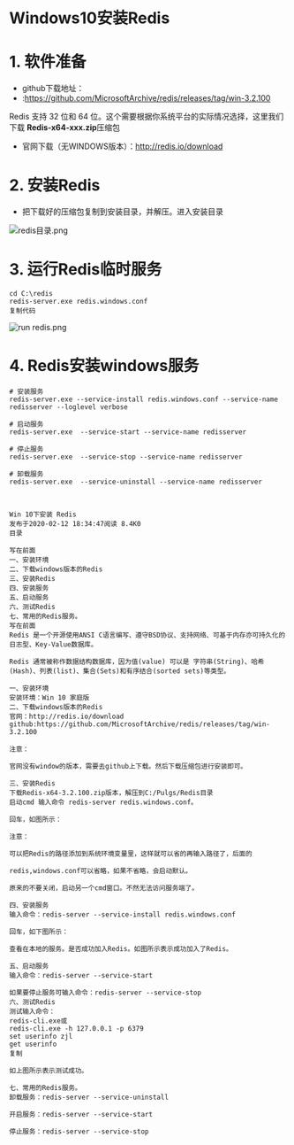 # Windows10安装Redis



# 1. 软件准备

- github下载地址：
- :https://github.com/MicrosoftArchive/redis/releases/tag/win-3.2.100

Redis 支持 32 位和 64 位。这个需要根据你系统平台的实际情况选择，这里我们下载 **Redis-x64-xxx.zip**压缩包

- 官网下载（无WINDOWS版本）：http://redis.io/download



# 2. 安装Redis

- 把下载好的压缩包复制到安装目录，并解压。进入安装目录

![redis目录.png](https://p3-juejin.byteimg.com/tos-cn-i-k3u1fbpfcp/984499e688444b4b91b8374b33b11438~tplv-k3u1fbpfcp-zoom-in-crop-mark:1304:0:0:0.awebp)

# 3. 运行Redis临时服务

```
cd C:\redis
redis-server.exe redis.windows.conf
复制代码
```

![run redis.png](https://p3-juejin.byteimg.com/tos-cn-i-k3u1fbpfcp/f8db5ffa987c4c2fa8aafd6699238bfa~tplv-k3u1fbpfcp-zoom-in-crop-mark:1304:0:0:0.awebp)

# 4. Redis安装windows服务

```
# 安装服务
redis-server.exe --service-install redis.windows.conf --service-name redisserver --loglevel verbose

# 启动服务
redis-server.exe  --service-start --service-name redisserver

# 停止服务
redis-server.exe  --service-stop --service-name redisserver

# 卸载服务
redis-server.exe  --service-uninstall --service-name redisserver



Win 10下安装 Redis
发布于2020-02-12 18:34:47阅读 8.4K0
目录

写在前面
一、安装环境
二、下载windows版本的Redis
三、安装Redis
四、安装服务
五、启动服务
六、测试Redis
七、常用的Redis服务。
写在前面
Redis 是一个开源使用ANSI C语言编写、遵守BSD协议、支持网络、可基于内存亦可持久化的日志型、Key-Value数据库。

Redis 通常被称作数据结构数据库，因为值(value) 可以是 字符串(String)、哈希(Hash)、列表(list)、集合(Sets)和有序结合(sorted sets)等类型。

一、安装环境
安装环境：Win 10 家庭版
二、下载windows版本的Redis
官网：http://redis.io/download
github:https://github.com/MicrosoftArchive/redis/releases/tag/win-3.2.100

注意：

官网没有window的版本，需要去github上下载。然后下载压缩包进行安装即可。

三、安装Redis
下载Redis-x64-3.2.100.zip版本，解压到C:/Pulgs/Redis目录
启动cmd 输入命令 redis-server redis.windows.conf。

回车，如图所示：

注意：

可以把Redis的路径添加到系统环境变量里，这样就可以省的再输入路径了，后面的

redis,windows.conf可以省略，如果不省略，会启动默认。

原来的不要关闭，启动另一个cmd窗口。不然无法访问服务端了。

四、安装服务
输入命令：redis-server --service-install redis.windows.conf

回车，如下图所示：

查看在本地的服务。是否成功加入Redis。如图所示表示成功加入了Redis。

五、启动服务
输入命令：redis-server --service-start

如果要停止服务可输入命令：redis-server --service-stop
六、测试Redis
测试输入命令：
redis-cli.exe或
redis-cli.exe -h 127.0.0.1 -p 6379 
set userinfo zjl
get userinfo 
复制

如上图所示表示测试成功。

七、常用的Redis服务。
卸载服务：redis-server --service-uninstall

开启服务：redis-server --service-start

停止服务：redis-server --service-stop
```